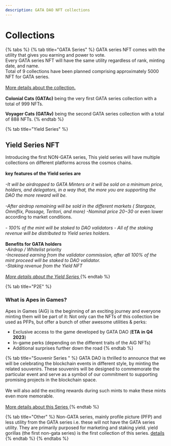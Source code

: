 ```yaml
---
description: GATA DAO NFT collections
---
```


# Collections

{% tabs %}
{% tab title="GATA Series" %}
GATA series NFT comes with the utility that gives you earning and power to vote. \
Every GATA series NFT will have the same utility regardless of rank, minting date, and name.\
Total of 9 collections have been planned comprising approximately 5000 NFT for GATA series. \
\
[More details about the collection.  \
](gata-series-dao-voting-rights/)\
**Colonial Cats (GATAc)** being the very first GATA series collection with a total of 999 NFTs.

**Voyager Cats (GATAv)** being the second GATA series collection with a total of 888 NFTs.
{% endtab %}

{% tab title="Yield Series" %}
## Yield Series NFT

Introducing the first NON-GATA series, This yield series will have multiple collections on different platforms across the cosmos chains. \
\
&#x20;**key features of the Yield series are** \
\
_-It will be airdropped to GATA Minters or it will be sold on a minimum price, holders, and delegators, in a way that, the more you are supporting the DAO the more reward will be._\
\
_-After airdrop remaining will be sold in the different markets ( Stargaze, Omniflix, Passage, Teritori, and more)_ _-Nominal price 20$-30$_ or even lower according to market conditions. \
\
_- 100% of the mint will be staked to DAO validators_ _- All of the staking revenue will be distributed to Yield series holders._ \
\
**Benefits for GATA holders** \
_-Airdrop / Whitelist_ priority \
_-Increased earning from the validator commission, after all 100% of the mint proceed will be staked to DAO validator._ \
_-Staking revenue from the Yield NFT_\
\
[_More details about the Yield Series_ ](./#yield-series)
{% endtab %}

{% tab title="P2E" %}
### What is Apes in Games? <a href="#b8d1" id="b8d1"></a>

Apes in Games (AiG) is the beginning of an exciting journey and everyone minting them will be part of it: Not only can the NFTs of this collection be used as PFPs, but offer a bunch of other awesome utilities & perks:

* Exclusive access to the game developed by GATA DAO (**ETA** **in Q4 2023**)
* In-game perks (depending on the different traits of the AiG NFTs)
* Additional surprises further down the road
{% endtab %}

{% tab title="Souvenir Series " %}
GATA DAO is thrilled to announce that we will be celebrating the blockchain events in different style, by minting the related souvenirs.  These souvenirs will be designed to commemorate the particular event and serve as a symbol of our commitment to supporting promising projects in the blockchain space.\
\
We will also add the exciting rewards during such mints to make these mints even more memorable. \
\
[More details about this Series ](./#souvenir-series)
{% endtab %}

{% tab title="Other" %}
Non-GATA series, mainly profile picture (PFP) and less utility from the GATA series i.e. these will not have the GATA series utility. They are primarily purposed for marketing and staking yield. yield gorillas (the first non-gata series) is the first collection of this series. [details](non-gata-series/yield-gorilla/)
{% endtab %}
{% endtabs %}
